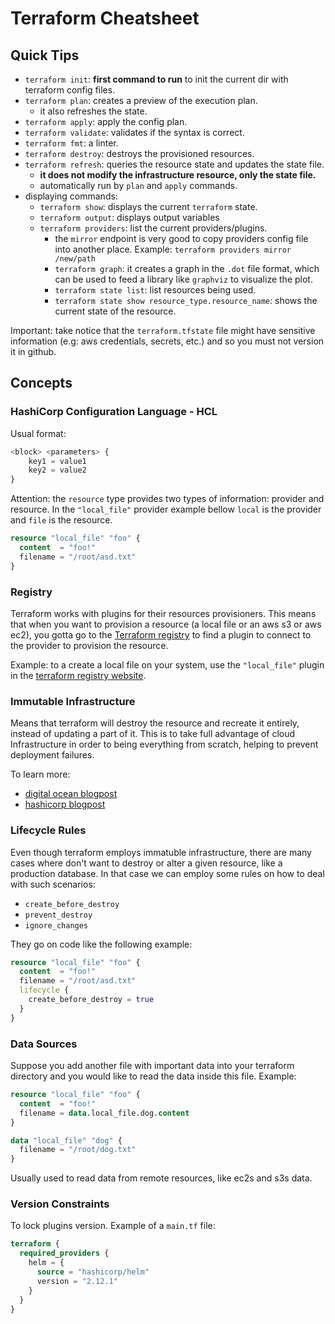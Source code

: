 # Terraform Cheatsheet

## Quick Tips

- `terraform init`: **first command to run** to init the current
dir with terraform config files.
- `terraform plan`: creates a preview of the execution plan.
  - it also refreshes the state.
- `terraform apply`: apply the config plan.
- `terraform validate`: validates if the syntax is correct.
- `terraform fmt`: a linter.
- `terraform destroy`: destroys the provisioned resources.
- `terraform refresh`: queries the resource state and updates the state file.
  - **it does not modify the infrastructure resource, only the state file.**
  - automatically run by `plan` and `apply` commands.
- displaying commands:
  - `terraform show`: displays the current `terraform` state.
  - `terraform output`: displays output variables
  - `terraform providers`: list the current providers/plugins.
    - the `mirror` endpoint is very good to copy providers config
    file into another place. Example: `terraform providers mirror /new/path`
    - `terraform graph`: it creates a graph in the `.dot` file format,
    which can be used to feed a library like `graphviz` to visualize the
    plot.
    - `terraform state list`: list resources being used.
    - `terraform state show resource_type.resource_name`: shows the current
    state of the resource.

Important: take notice that the `terraform.tfstate` file might have
sensitive information (e.g: aws credentials, secrets, etc.) and so you must
not version it in github.

## Concepts

### HashiCorp Configuration Language - HCL

Usual format:

```terraform
<block> <parameters> {
    key1 = value1
    key2 = value2
}
```

Attention: the `resource` type provides two types of information: provider and resource.
In the `"local_file"` provider example bellow `local` is the provider and
`file` is the resource.

```terraform
resource "local_file" "foo" {
  content  = "foo!"
  filename = "/root/asd.txt"
}
```

### Registry

Terraform works with plugins for their resources provisioners. This means that
when you want to provision a resource (a local file or an aws s3 or aws ec2),
you gotta go to the [Terraform registry](https://registry.terraform.io/) to find
a plugin to connect to the provider to provision the resource.

Example: to a create a local file on your system, use the `"local_file"` plugin
in the [terraform registry website](https://registry.terraform.io/providers/hashicorp/local/latest/docs/resources/file).

### Immutable Infrastructure

Means that terraform will destroy the resource and recreate it entirely, instead
of updating a part of it. This is to take full advantage of cloud Infrastructure
in order to being everything from scratch, helping to prevent deployment failures.

To learn more:

- [digital ocean blogpost](https://www.digitalocean.com/community/tutorials/what-is-immutable-infrastructure)
- [hashicorp blogpost](https://www.hashicorp.com/resources/what-is-mutable-vs-immutable-infrastructure)

### Lifecycle Rules

Even though terraform employs immatuble infrastructure, there are many cases where
don't want to destroy or alter a given resource, like a production database. In that
case we can employ some rules on how to deal with such scenarios:

- `create_before_destroy`
- `prevent_destroy`
- `ignore_changes`

They go on code like the following example:

```terraform
resource "local_file" "foo" {
  content  = "foo!"
  filename = "/root/asd.txt"
  lifecycle {
    create_before_destroy = true
  }
}
```

### Data Sources

Suppose you add another file with important data into your terraform directory
and you would like to read the data inside this file. Example:

```terraform
resource "local_file" "foo" {
  content  = "foo!"
  filename = data.local_file.dog.content
}

data "local_file" "dog" {
  filename = "/root/dog.txt"
}
```

Usually used to read data from remote resources, like ec2s and s3s data.

### Version Constraints

To lock plugins version. Example of a `main.tf` file:

```terraform
terraform {
  required_providers {
    helm = {
      source = "hashicorp/helm"
      version = "2.12.1"
    }
  }
}
```
